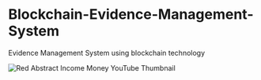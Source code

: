 # Blockchain-Evidence-Management-System
Evidence Management System using blockchain technology

![Red Abstract Income Money YouTube Thumbnail](https://github.com/Vatshayan/Blockchain-Evidence-Management-System/assets/28294942/cd83d93f-2b21-4956-8600-c6d819ce1eac)


